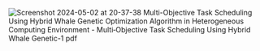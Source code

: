 ![Screenshot 2024-05-02 at 20-37-38 Multi-Objective Task Scheduling Using Hybrid Whale Genetic Optimization Algorithm in Heterogeneous Computing Environment - Multi‑Objective Task Scheduling Using Hybrid Whale Genetic-1 pdf](https://github.com/ArkS0001/CloudSim/assets/113760964/c6185369-76b7-4a2b-9ccf-d05efe2ca425)
